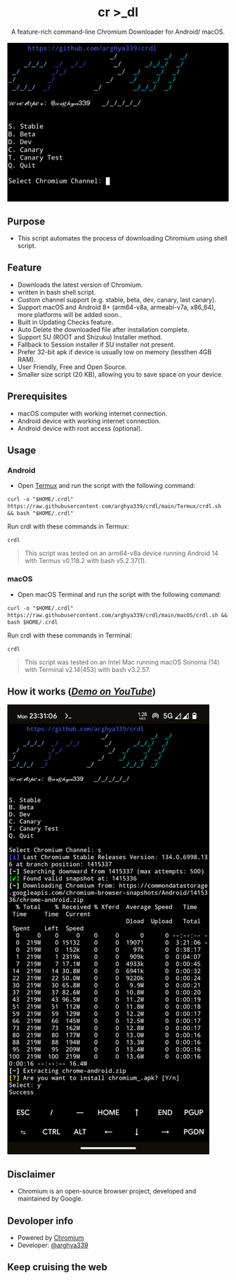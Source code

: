 <h1 align="center">cr >_dl</h1>
<p align="center">
A feature-rich command-line Chromium Downloader for Android/ macOS.
<br>
<br>
<img src="docs/images/Main.png">
<br>

## Purpose
- This script automates the process of downloading Chromium using shell script.

## Feature
- Downloads the latest version of Chromium.
- written in bash shell script.
- Custom channel support (e.g. stable, beta, dev, canary, last canary).
- Support macOS and Android 8+ (arm64-v8a, armeabi-v7a, x86_64), more platforms will be added soon..
- Built in Updating Checks feature.
- Auto Delete the downloaded file after installation complete.
- Support SU (ROOT and Shizuku) Installer method.
- Fallback to Session installer if SU installer not present.
- Prefer 32-bit apk if device is usually low on memory (lessthen 4GB RAM).
- User Friendly, Free and Open Source.
- Smaller size script (20 KB), allowing you to save space on your device.

## Prerequisites
- macOS computer with working internet connection.
- Android device with working internet connection.
- Android device with root access (optional).

## Usage
### Android
  - Open [Termux](https://github.com/termux/termux-app/releases/) and run the script with the following command:
  ```
  curl -o "$HOME/.crdl" https://raw.githubusercontent.com/arghya339/crdl/main/Termux/crdl.sh && bash "$HOME/.crdl"
  ```
  Run crdl with these commands in Termux:
  ```
  crdl
  ```
> This script was tested on an arm64-v8a device running Android 14 with Termux v0.118.2 with bash v5.2.37(1).

### macOS
  - Open macOS Terminal and run the script with the following command:
  ```
  curl -o "$HOME/.crdl" https://raw.githubusercontent.com/arghya339/crdl/main/macOS/crdl.sh && bash $HOME/.crdl
  ```
  Run crdl with these commands in Terminal:
  ```
  crdl
  ```
> This script was tested on an Intel Mac running macOS Sonoma (14) with Terminal v2.14(453) with bash v3.2.57.

## How it works (_[Demo on YouTube](https://youtube.com/)_)

![image](docs/images/Result_Android.png)

## Disclaimer
- Chromium is an open-source browser project, developed and maintained by Google.

## Devoloper info
- Powered by [Chromium](https://www.chromium.org/Home/)
- Developer: [@arghya339](https://github.com/arghya339)

## Keep cruising the web
